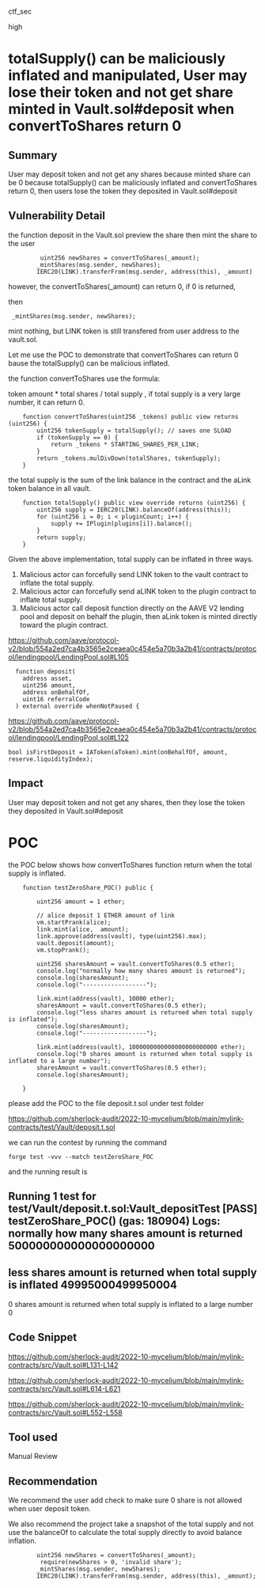 ctf_sec

high

# totalSupply() can be maliciously inflated and manipulated, User may lose their token and not get share minted  in Vault.sol#deposit when convertToShares return 0

## Summary

User may deposit token and not get any shares because minted share can be 0 because totalSupply() can be maliciously inflated and convertToShares return 0, then users lose the token they deposited in Vault.sol#deposit

## Vulnerability Detail

the function deposit in the Vault.sol preview the share then mint the share to the user

```solidity
         uint256 newShares = convertToShares(_amount);
        _mintShares(msg.sender, newShares);
        IERC20(LINK).transferFrom(msg.sender, address(this), _amount)
```

however, the convertToShares(_amount) can return 0, if 0 is returned,

then 

```solidity
 _mintShares(msg.sender, newShares);
```

mint nothing, but LINK token is still transfered from user address to the vault.sol.

Let me use the POC to demonstrate that convertToShares can return 0 bause the totalSupply() can be malicious inflated.

the function convertToShares use the formula:

token amount * total shares / total supply , if total supply is a very large number, it can return 0.

```solidity
    function convertToShares(uint256 _tokens) public view returns (uint256) {
        uint256 tokenSupply = totalSupply(); // saves one SLOAD
        if (tokenSupply == 0) {
            return _tokens * STARTING_SHARES_PER_LINK;
        }
        return _tokens.mulDivDown(totalShares, tokenSupply);
    }
```

the total supply is the sum of the link balance in the contract and the aLink token balance in all vault.

```solidity
    function totalSupply() public view override returns (uint256) {
        uint256 supply = IERC20(LINK).balanceOf(address(this));
        for (uint256 i = 0; i < pluginCount; i++) {
            supply += IPlugin(plugins[i]).balance();
        }
        return supply;
    }
```

Given the above implementation, total supply can be inflated in three ways.

1. Malicious actor can forcefully send LINK token to the vault contract to inflate the total supply.
2. Malicious actor can forcefully send aLINK token to the plugin contract to inflate total supply.
3. Malicious actor call deposit function directly on the AAVE V2 lending pool and deposit on behalf the plugin, then aLink token is minted directly toward the plugin contract.

https://github.com/aave/protocol-v2/blob/554a2ed7ca4b3565e2ceaea0c454e5a70b3a2b41/contracts/protocol/lendingpool/LendingPool.sol#L105

```solidity
  function deposit(
    address asset,
    uint256 amount,
    address onBehalfOf,
    uint16 referralCode
  ) external override whenNotPaused {
```

https://github.com/aave/protocol-v2/blob/554a2ed7ca4b3565e2ceaea0c454e5a70b3a2b41/contracts/protocol/lendingpool/LendingPool.sol#L122

```solidity
bool isFirstDeposit = IAToken(aToken).mint(onBehalfOf, amount, reserve.liquidityIndex);
```

## Impact

User may deposit token and not get any shares, then they lose the token they deposited in Vault.sol#deposit

# POC

the POC below shows how convertToShares function return when the total supply is inflated.

```solidity
    function testZeroShare_POC() public {
    
        uint256 amount = 1 ether;

        // alice deposit 1 ETHER amount of link
        vm.startPrank(alice);
        link.mint(alice,  amount);
        link.approve(address(vault), type(uint256).max);
        vault.deposit(amount);
        vm.stopPrank();

        uint256 sharesAmount = vault.convertToShares(0.5 ether);
        console.log("normally how many shares amount is returned");
        console.log(sharesAmount);
        console.log("------------------");

        link.mint(address(vault), 10000 ether);
        sharesAmount = vault.convertToShares(0.5 ether);
        console.log("less shares amount is returned when total supply is inflated");
        console.log(sharesAmount);
        console.log("------------------");

        link.mint(address(vault), 1000000000000000000000000 ether);
        console.log("0 shares amount is returned when total supply is inflated to a large number");
        sharesAmount = vault.convertToShares(0.5 ether);
        console.log(sharesAmount);

    }
```

please add the POC to the file deposit.t.sol under test folder

https://github.com/sherlock-audit/2022-10-mycelium/blob/main/mylink-contracts/test/Vault/deposit.t.sol

we can run the contest by running the command

```solidity
forge test -vvv --match testZeroShare_POC
```

and the running result is 

Running 1 test for test/Vault/deposit.t.sol:Vault_depositTest
[PASS] testZeroShare_POC() (gas: 180904)
Logs:
  normally how many shares amount is returned
  500000000000000000000
  ------------------
  less shares amount is returned when total supply is inflated
  49995000499950004
  ------------------
  0 shares amount is returned when total supply is inflated to a large number
  0

## Code Snippet

https://github.com/sherlock-audit/2022-10-mycelium/blob/main/mylink-contracts/src/Vault.sol#L131-L142

https://github.com/sherlock-audit/2022-10-mycelium/blob/main/mylink-contracts/src/Vault.sol#L614-L621

https://github.com/sherlock-audit/2022-10-mycelium/blob/main/mylink-contracts/src/Vault.sol#L552-L558

## Tool used

Manual Review

## Recommendation

We recommend the user add check to make sure 0 share is not allowed when user deposit token.

We also recommend the project take a snapshot of the total supply and not use the balanceOf to calculate the total supply directly to avoid balance inflation.

```solidity   
        uint256 newShares = convertToShares(_amount);
         require(newShares > 0, 'invalid share');
        _mintShares(msg.sender, newShares);
        IERC20(LINK).transferFrom(msg.sender, address(this), _amount);
```